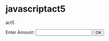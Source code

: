 # javascriptact5
act5
<!DOCTYPE html>
<html>
<head>
	<title>Quennie nicole alcasin</title>
	<link rel="stylesheet" type="text/css" href="style.css">
	<link rel="stylesheet" type="text/css" href="https://stackpath.bootstrapcdn.com/bootstrap/4.1.3/css/bootstrap.min.css">
	<meta charset="utf-8">
	<meta name="viewport" content="width=device-width, initial-scale=1"		>
</head>
<body>
<label>Enter Amount:</label>
<input type="text" id="result">
<input type="button" value="OK" onclick="act1210()">
<script type="text/javascript">
function act1210()
{
   var x = Number(document.getElementById)('result').value);
if (isNaN(x))
{
alert("INVALID")
}
if(x %100 == 0)
{

  alert("AMOUNT IS ACCEPTED!")
}
else
{
  alert("AMOUNT IS NOT ACCEPTED!")
}

}
}

</script>
</body>                                                                                        
